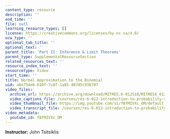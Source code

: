 ```yaml
---
content_type: resource
description: ''
end_time: ''
file: null
learning_resource_types: []
license: https://creativecommons.org/licenses/by-nc-sa/4.0/
ocw_type: ''
optional_tab_title: ''
optional_text: ''
parent_title: 'Part II: Inference & Limit Theorems'
parent_type: SupplementalResourceSection
related_resources_text: ''
resource_index_text: ''
resourcetype: Video
start_time: ''
title: Normal Approximation to the Binomial
uid: a6e754e6-610f-7c8f-1a85-407d5c93b707
video_files:
  archive_url: https://archive.org/download/MITRES.6-012S18/MITRES6_012S18_L19-06_300k.mp4
  video_captions_file: /courses/res-6-012-introduction-to-probability-spring-2018/9c309d0f5f7c5d95a882f3e18ad15b75_fBfMIVXc_OM.vtt
  video_thumbnail_file: https://img.youtube.com/vi/fBfMIVXc_OM/default.jpg
  video_transcript_file: /courses/res-6-012-introduction-to-probability-spring-2018/914923cbe832abd71eb8f8f590b5e027_fBfMIVXc_OM.pdf
video_metadata:
  youtube_id: fBfMIVXc_OM
---
```


**Instructor:** John Tsitsiklis


